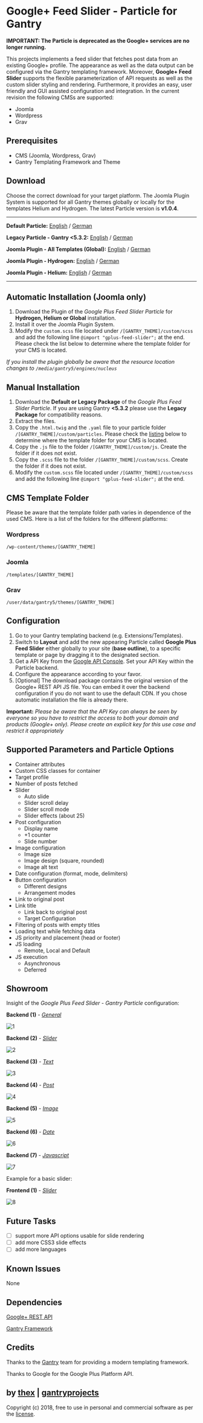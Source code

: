# Google+ Feed Slider - Particle for Gantry
**IMPORTANT: The Particle is deprecated as the Google+ services are no longer running.**

This projects implements a feed slider that fetches post data from an existing Google+ profile.  The appearance as well as the data output can be configured via the Gantry templating framework. Moreover, **Google+ Feed Slider** supports the flexible parameterization of API requests as well as the custom slider styling and rendering. Furthermore, it provides an easy, user friendly and GUI assisted configuration and integration. In the current revision the following CMSs are supported:
* Joomla
* Wordpress
* Grav

## Prerequisites
* CMS (Joomla, Wordpress, Grav)
* Gantry Templating Framework and Theme

## Download
Choose the correct download for your target platform. The Joomla Plugin System is supported for all Gantry themes globally or locally for the templates Helium and Hydrogen. The latest Particle version is **v1.0.4**.
___
**Default Particle:**
[English](https://github.com/thexmanxyz/Google-Plus-Feed-Slider-Gantry/releases/download/v1.0.4/gfs.particle.only.EN.v1.0.4.zip) / [German](https://github.com/thexmanxyz/Google-Plus-Feed-Slider-Gantry/releases/download/v1.0.4/gfs.particle.only.DE.v1.0.4.zip)

**Legacy Particle - Gantry <5.3.2:**
[English](https://github.com/thexmanxyz/Google-Plus-Feed-Slider-Gantry/releases/download/v1.0.4/gfs.particle.only.legacy.EN.v1.0.4.zip) / [German](https://github.com/thexmanxyz/Google-Plus-Feed-Slider-Gantry/releases/download/v1.0.4/gfs.particle.only.legacy.DE.v1.0.4.zip)

**Joomla Plugin - All Templates (Global):**
[English](https://github.com/thexmanxyz/Google-Plus-Feed-Slider-Gantry/releases/download/v1.0.4/gfs.j3.global.EN.v1.0.4.zip) / [German](https://github.com/thexmanxyz/Google-Plus-Feed-Slider-Gantry/releases/download/v1.0.4/gfs.j3.global.DE.v1.0.4.zip)

**Joomla Plugin - Hydrogen:**
[English](https://github.com/thexmanxyz/Google-Plus-Feed-Slider-Gantry/releases/download/v1.0.4/gfs.j3.hydrogen.EN.v1.0.4.zip) / [German](https://github.com/thexmanxyz/Google-Plus-Feed-Slider-Gantry/releases/download/v1.0.4/gfs.j3.hydrogen.DE.v1.0.4.zip)

**Joomla Plugin - Helium:**
[English](https://github.com/thexmanxyz/Google-Plus-Feed-Slider-Gantry/releases/download/v1.0.4/gfs.j3.helium.EN.v1.0.4.zip) / [German](https://github.com/thexmanxyz/Google-Plus-Feed-Slider-Gantry/releases/download/v1.0.4/gfs.j3.helium.DE.v1.0.4.zip)
___

## Automatic Installation (Joomla only)
1. Download the Plugin of the *Google Plus Feed Slider Particle* for **Hydrogen, Helium or Global** installation.
2. Install it over the Joomla Plugin System.
3. Modify the `custom.scss` file located under `/[GANTRY_THEME]/custom/scss` and add the following line `@import "gplus-feed-slider";` at the end. Please check the list below to determine where the template folder for your CMS is located.

*If you install the plugin globally be aware that the resource location changes to `/media/gantry5/engines/nucleus`*

## Manual Installation
1. Download the **Default or Legacy Package** of the *Google Plus Feed Slider Particle*. If you are using Gantry **<5.3.2** please use the **Legacy Package** for compatibility reasons.
2. Extract the files.
3. Copy the `.html.twig` and the `.yaml` file to your particle folder `/[GANTRY_THEME]/custom/particles`. Please check the [listing](https://github.com/thexmanxyz/Google-Plus-Feed-Slider-Gantry#cms-template-folder) below to determine where the template folder for your CMS is located.
4. Copy the `.js` file to the folder `/[GANTRY_THEME]/custom/js`. Create the folder if it does not exist.
5. Copy the `.scss` file to the folder `/[GANTRY_THEME]/custom/scss`. Create the folder if it does not exist.
6. Modify the `custom.scss` file located under `/[GANTRY_THEME]/custom/scss` and add the following line `@import "gplus-feed-slider";` at the end.

## CMS Template Folder
Please be aware that the template folder path varies in dependence of the used CMS. Here is a list of the folders for the different platforms:

### Wordpress
`/wp-content/themes/[GANTRY_THEME]`

### Joomla
`/templates/[GANTRY_THEME]`

### Grav
`/user/data/gantry5/themes/[GANTRY_THEME]`
   
## Configuration
1. Go to your Gantry templating backend (e.g. Extensions/Templates).
2. Switch to **Layout** and add the new appearing Particle called **Google Plus Feed Slider** either globally to your site (**base outline**), to a specific template or page by dragging it to the designated section.
3. Get a API Key from the [Google API Console](https://console.cloud.google.com/apis/dashboard). Set your API Key within the Particle backend. 
4. Configure the appearance according to your favor.
5. [Optional] The download package contains the original version of the Google+ REST API JS file. You can embed it over the backend configuration if you do not want to use the default CDN. If you chose automatic installation the file is already there.

**Important:** *Please be aware that the API Key can always be seen by everyone so you have to restrict the access to both your domain and products (Google+ only). Please create an explicit key for this use case and restrict it appropriately*
 
## Supported Parameters and Particle Options
* Container attributes
* Custom CSS classes for container
* Target profile
* Number of posts fetched
* Slider 
  * Auto slide
  * Slider scroll delay
  * Slider scroll mode
  * Slider effects (about 25)
* Post configuration
  * Display name
  * +1 counter
  * Slide number
* Image configuration
  * Image size
  * Image design (square, rounded)
  * Image alt text
* Date configuration (format, mode, delimiters)  
* Button configuration
  * Different designs
  * Arrangement modes
* Link to original post
* Link title
  * Link back to original post
  * Target Configuration
* Filtering of posts with empty titles
* Loading text while fetching data
* JS priority and placement (head or footer)
* JS loading
  * Remote, Local and Default
* JS execution
  * Asynchronous
  * Deferred

## Showroom
Insight of the *Google Plus Feed Slider - Gantry Particle* configuration:

**Backend (1)** - *[General](/screenshots/backend_general.png)*

![1](/screenshots/backend_general.png)

**Backend (2)** - *[Slider](/screenshots/backend_slider.png)*

![2](/screenshots/backend_slider.png)

**Backend (3)** - *[Text](/screenshots/backend_text.png)*

![3](/screenshots/backend_text.png)

**Backend (4)** - *[Post](/screenshots/backend_post.png)*

![4](/screenshots/backend_post.png)

**Backend (5)** - *[Image](/screenshots/backend_image.png)*

![5](/screenshots/backend_image.png)

**Backend (6)** - *[Date](/screenshots/backend_date.png)*

![6](/screenshots/backend_date.png)

**Backend (7)** - *[Javascript](/screenshots/backend_js.png)*

![7](/screenshots/backend_js.png)

Example for a basic slider:

**Frontend (1)** - *[Slider](/screenshots/frontend_slider.gif)*

![8](/screenshots/frontend_slider.png)

## Future Tasks
- [ ] support more API options usable for slide rendering
- [ ] add more CSS3 slide effects
- [ ] add more languages

## Known Issues
None

## Dependencies
[Google+ REST API](https://developers.google.com/+/web/api/rest/)

[Gantry Framework](http://gantry.org/)

## Credits
Thanks to the [Gantry](https://github.com/gantry) team for providing a modern templating framework.

Thanks to Google for the Google Plus Platform API.

## by [thex](https://github.com/thexmanxyz) | [gantryprojects](https://gantryprojects.com)
Copyright (c) 2018, free to use in personal and commercial software as per the [license](/LICENSE.md).
